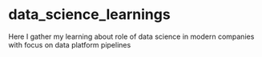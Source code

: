 # data_science_learnings
Here I gather my learning about role of data science in modern companies with focus on data platform pipelines
